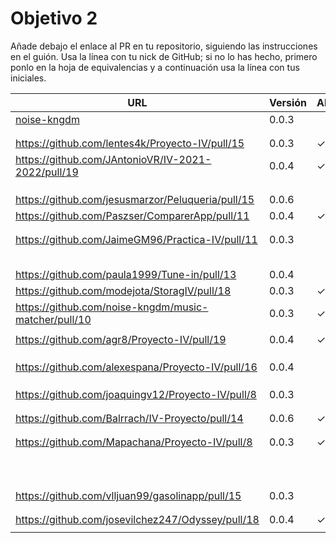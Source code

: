 # Objetivo 2

Añade debajo el enlace al PR en tu repositorio, siguiendo las instrucciones en
el guión. Usa la línea con tu nick de GitHub; si no lo
has hecho, primero ponlo en la hoja de equivalencias y a continuación usa la
línea con tus iniciales.

| URL                                        | Versión | Alcanzado |
|--------------------------------------------|---------|-----------|
| [noise-kngdm](https://github.com/amerigal/proyecto_iv/pull/8) | 0.0.3 | |
| <!-- Enlace de Esturillo98 --> | | |
| <!-- Enlace de LuisArostegui --> | | |
| https://github.com/lentes4k/Proyecto-IV/pull/15 | 0.0.3 |✓ |
| https://github.com/JAntonioVR/IV-2021-2022/pull/19 | 0.0.4 | ✓ |
| <!-- Enlace de eantoniocalo18 --> | | |
| <!-- Enlace de NachoCarher --> | | |
| <!-- Enlace de C L A --> | | |
| https://github.com/jesusmarzor/Peluqueria/pull/15 | 0.0.6 | |
| https://github.com/Paszser/ComparerApp/pull/11 | 0.0.4 | ✓ |
| <!-- Enlace de Javierexmar --> | | |
| <!-- Enlace de MarinoFajardo --> | | |
| https://github.com/JaimeGM96/Practica-IV/pull/11 | 0.0.3 | |
| <!-- Enlace de josevilchez247 --> | | |
| <!-- Enlace de arguellesm --> | | |
| <!-- Enlace de DFolchA --> | | |
| <!-- Enlace de JaimeGM96 --> | | |
| <!-- Enlace de agr8 --> | | |
| https://github.com/paula1999/Tune-in/pull/13 | 0.0.4 | |
| https://github.com/modejota/StoragIV/pull/18 | 0.0.3 | ✓ |
| https://github.com/noise-kngdm/music-matcher/pull/10 | 0.0.3 | ✓ |
| <!-- Enlace de gomares --> | | |
| https://github.com/agr8/Proyecto-IV/pull/19 | 0.0.4 | ✓ |
| <!-- Enlace de argelion14 --> | | |
| <!-- Enlace de juanmihdz --> | | |
| <!-- Enlace de venrra --> | | |
| https://github.com/alexespana/Proyecto-IV/pull/16 | 0.0.4 | |
| <!-- Enlace de manujurado1 --> | | |
| <!-- Enlace de L C G J --> | | |
| <!-- Enlace de migueorg --> | | |
| https://github.com/joaquingv12/Proyecto-IV/pull/8  | 0.0.3 |  |
| <!-- Enlace de francisco3207 --> | | |
| <!-- Enlace de amerigal --> | | |
| https://github.com/Balrrach/IV-Proyecto/pull/14 | 0.0.6 | ✓ |
| <!-- Enlace de ismaelmontesinos --> | | |
| <!-- Enlace de morevi --> | | |
| https://github.com/Mapachana/Proyecto-IV/pull/8 | 0.0.3 | ✓ |
| <!-- Enlace de Slowmybrosh --> | | |
| <!-- Enlace de sorozcov --> | | |
| <!-- Enlace de jlortega00 --> | | |
| <!-- Enlace de Xileon310 --> | | |
| <!-- Enlace de Parka015 --> | | |
| <!-- Enlace de edusegrich --> | | |
| <!-- Enlace de LuisSS20 --> | | |
| <!-- Enlace de juanfran00 --> | | |
| <!-- Enlace de Albertotc99 --> | | |
| <!-- Enlace de aleveji --> | | |
| https://github.com/vlljuan99/gasolinapp/pull/15 | 0.0.3 | |
| <!-- Enlace de xCyal --> | | |
| <!-- Enlace de vlljuan99 --> | | |
| https://github.com/josevilchez247/Odyssey/pull/18 | 0.0.4 | ✓ |
| <!-- Enlace de pablozafra97 --> | | |
